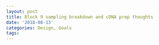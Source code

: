 ```yaml
---
layout: post
title: Block 9 sampling breakdown and cDNA prep thoughts
date: '2018-08-13'
categories: Design, Goals
tags: 
---
```

